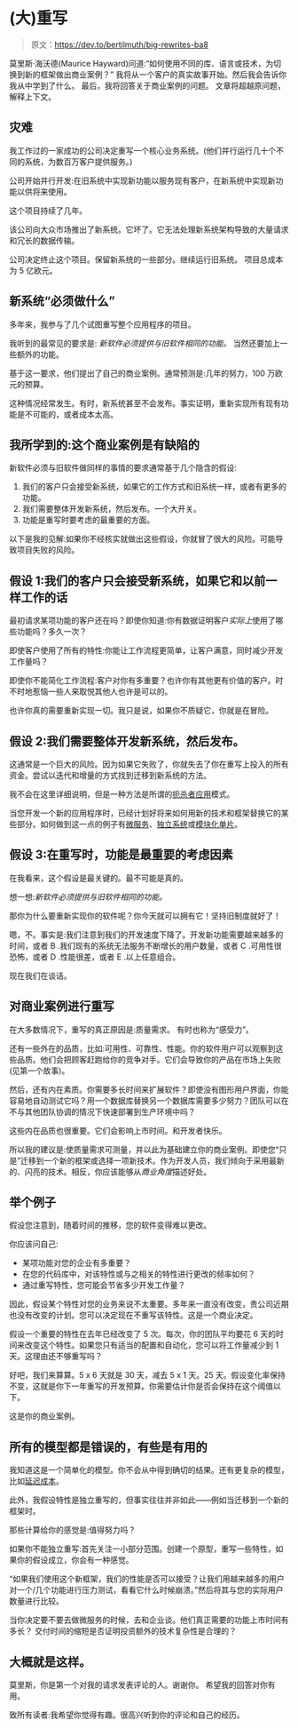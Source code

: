 # (大)重写

> 原文：<https://dev.to/bertilmuth/big-rewrites-ba8>

莫里斯·海沃德(Maurice Hayward)问道:“如何使用不同的库、语言或技术，为切换到新的框架做出商业案例？”
我将从一个客户的真实故事开始。然后我会告诉你我从中学到了什么。
最后，我将回答关于商业案例的问题。
文章将超越原问题，解释上下文。

## 灾难

我工作过的一家成功的公司决定重写一个核心业务系统。(他们并行运行几十个不同的系统，为数百万客户提供服务。)

公司开始并行开发:在旧系统中实现新功能以服务现有客户，在新系统中实现新功能以供将来使用。

这个项目持续了几年。

该公司向大众市场推出了新系统。它坏了。它无法处理新系统架构导致的大量请求和冗长的数据传输。

公司决定终止这个项目。保留新系统的一些部分。继续运行旧系统。
项目总成本为 5 亿欧元。

## 新系统“必须做什么”

多年来，我参与了几个试图重写整个应用程序的项目。

我听到的最常见的要求是:
*新软件必须提供与旧软件相同的功能。*
当然还要加上一些额外的功能。

基于这一要求，他们提出了自己的商业案例。通常预测是:几年的努力，100 万欧元的预算。

这种情况经常发生。有时，新系统甚至不会发布。事实证明，重新实现所有现有功能是不可能的，或者成本太高。

## 我所学到的:这个商业案例是有缺陷的

新软件必须与旧软件做同样的事情的要求通常基于几个隐含的假设:

1.  我们的客户只会接受新系统，如果它的工作方式和旧系统一样，或者有更多的功能。
2.  我们需要整体开发新系统，然后发布。一个大开关。
3.  功能是重写时要考虑的最重要的方面。

以下是我的见解:如果你不经核实就做出这些假设，你就冒了很大的风险。可能导致项目失败的风险。

## 假设 1:我们的客户只会接受新系统，如果它和以前一样工作的话

最初请求某项功能的客户还在吗？即使你知道:你有数据证明客户*实际上*使用了哪些功能吗？多久一次？

即使客户使用了所有的特性:你能让工作流程更简单，让客户满意，同时减少开发工作量吗？

即使你不能简化工作流程:客户对你有多重要？也许你有其他更有价值的客户。时不时地惹恼一些人来取悦其他人也许是可以的。

也许你真的需要重新实现一切。我只是说，如果你不质疑它，你就是在冒险。

## 假设 2:我们需要整体开发新系统，然后发布。

这通常是一个巨大的风险。因为如果它失败了，你就失去了你在重写上投入的所有资金。尝试以迭代和增量的方式找到迁移到新系统的方法。

我不会在这里详细说明，但是一种方法是所谓的[扼杀者应用](https://www.martinfowler.com/bliki/StranglerApplication.html)模式。

当您开发一个新的应用程序时，已经计划好将来如何用新的技术和框架替换它的某些部分。如何做到这一点的例子有[微服务](https://martinfowler.com/articles/microservices.html)、[独立系统](http://scs-architecture.org/)或[模块化单片](https://www.youtube.com/watch?v=kbKxmEeuvc4)。

## 假设 3:在重写时，功能是最重要的考虑因素

在我看来，这个假设是最关键的。最不可能是真的。

想一想:*新软件必须提供与旧软件相同的功能。*

那你为什么要重新实现你的软件呢？你今天就可以拥有它！坚持旧制度就好了！

嗯，不。事实是:我们注意到我们的开发速度下降了。开发新功能需要越来越多的时间，或者
B .我们现有的系统无法服务不断增长的用户数量，或者
C .可用性很恐怖，或者
D .性能很差，或者
E .以上任意组合。

现在我们在谈话。

## 对商业案例进行重写

在大多数情况下，重写的真正原因是:质量需求。
有时也称为“感受力”。

还有一些外在的品质，比如:可用性、可靠性、性能。你的软件用户可以观察到这些品质。他们会把顾客赶跑给你的竞争对手。它们会导致你的产品在市场上失败(见第一个故事)。

然后，还有内在素质。你需要多长时间来扩展软件？即使没有图形用户界面，你能容易地自动测试它吗？用一个数据库替换另一个数据库需要多少努力？团队可以在不与其他团队协调的情况下快速部署到生产环境中吗？

这些内在品质也很重要。它们会影响上市时间。和开发者快乐。

所以我的建议是:使质量需求可测量，并以此为基础建立你的商业案例。即使您“只是”迁移到一个新的框架或选择一项新技术。作为开发人员，我们倾向于采用最新的、闪亮的技术。相反，你应该能够从*商业角度*描述好处。

## 举个例子

假设您注意到，随着时间的推移，您的软件变得难以更改。

你应该问自己:

*   某项功能对您的企业有多重要？
*   在您的代码库中，对该特性或与之相关的特性进行更改的频率如何？
*   通过重写特性，您可能会节省多少开发工作量？

因此，假设某个特性对您的业务来说不太重要。多年来一直没有改变，贵公司近期也没有改变的计划。您可以决定现在不重写该特性。这是一个商业决定。

假设一个重要的特性在去年已经改变了 5 次。每次，你的团队平均要花 6 天的时间来改变这个特性。如果您只有适当的配置和自动化，您可以将工作量减少到 1 天。这理由还不够重写吗？

好吧，我们来算算。5 x 6 天就是 30 天，减去 5 x 1 天。25 天。假设变化率保持不变，这就是你下一年重写的开发预算。你需要估计你是否会保持在这个阈值以下。

这是你的商业案例。

## 所有的模型都是错误的，有些是有用的

我知道这是一个简单化的模型。你不会从中得到确切的结果。还有更复杂的模型，比如[延迟成本](https://en.wikipedia.org/wiki/Cost_of_delay)。

此外，我假设特性是独立重写的，但事实往往并非如此——例如当迁移到一个新的框架时。

那些计算给你的感觉是:值得努力吗？

如果你不能独立重写:首先关注一小部分范围。创建一个原型，重写一些特性，如果你的假设成立，你会有一种感觉。

“如果我们使用这个新框架，我们的性能是否可以接受？让我们用越来越多的用户对一个/几个功能进行压力测试，看看它什么时候崩溃。”然后将其与您的实际用户数量进行比较。

当你决定要不要去做微服务的时候，去和企业谈。他们真正需要的功能上市时间有多长？
交付时间的缩短是否证明投资额外的技术复杂性是合理的？

## 大概就是这样。

莫里斯，你是第一个对我的请求发表评论的人。谢谢你。
希望我的回答对你有用。

致所有读者:我希望你觉得有趣。很高兴听到你的评论和自己的经历。